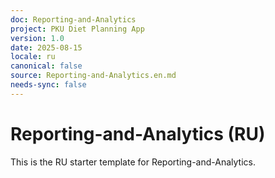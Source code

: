 ```yaml
---
doc: Reporting-and-Analytics
project: PKU Diet Planning App
version: 1.0
date: 2025-08-15
locale: ru
canonical: false
source: Reporting-and-Analytics.en.md
needs-sync: false
---
```


# Reporting-and-Analytics (RU)

This is the RU starter template for Reporting-and-Analytics.
